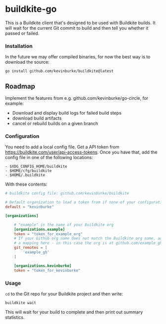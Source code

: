 # buildkite-go

This is a Buildkite client that's designed to be used with Buildkite builds. It
will wait for the current Git commit to build and then tell you whether it
passed or failed.

### Installation

In the future we may offer compiled binaries, for now the best way is to
download the source:

```
go install github.com/kevinburke/buildkite@latest
```

## Roadmap

Implement the features from e.g. github.com/kevinburke/go-circle, for example:

- Download and display build logs for failed build steps
- download build artifacts
- cancel or rebuild builds on a given branch

### Configuration

You need to add a local config file. Get a API token from
https://buildkite.com/user/api-access-tokens. Once you have that, add the config
file in one of the following locations:

```
- $XDG_CONFIG_HOME/buildkite
- $HOME/cfg/buildkite
- $HOME/.buildkite
```

With these contents:

```toml
# buildkite config file: github.com/kevinburke/buildkite

# Default organization to load a token from if none of your configurations match.
default = "kevinburke"

[organizations]

    # "example" is the name of your Buildkite org
    [organizations.example]
    token = "token_for_example_org"
    # If your Github org name does not match the Buildkite org name, add
    # a mapping here - in this case the org is at github.com/example_gh
    git_remotes = [
        'example_gh'
    ]

    [organizations.kevinburke]
    token = "token_for_kevinburke"
```

### Usage

`cd` to the Git repo for your Buildkite project and then write:

```
buildkite wait
```

This will wait for your build to complete and then print out summary statistics.
